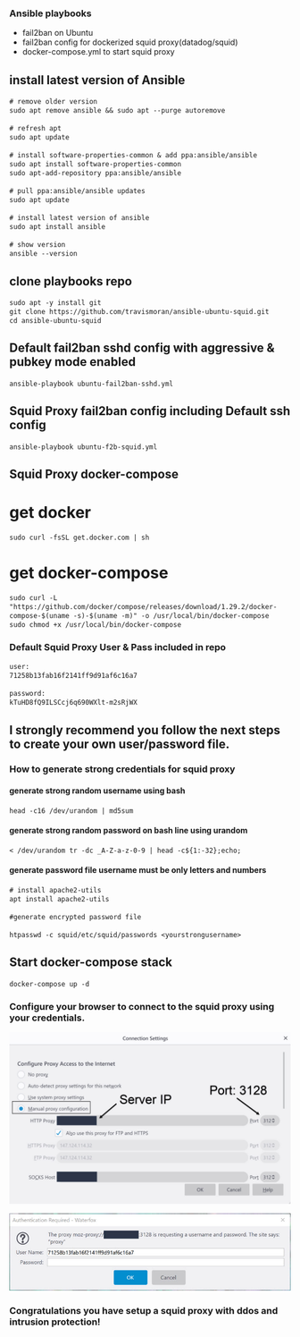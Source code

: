 ### Ansible playbooks 
- fail2ban on Ubuntu
- fail2ban config for dockerized squid proxy(datadog/squid)
- docker-compose.yml to start squid proxy


## install latest version of Ansible
```
# remove older version
sudo apt remove ansible && sudo apt --purge autoremove

# refresh apt
sudo apt update

# install software-properties-common & add ppa:ansible/ansible
sudo apt install software-properties-common
sudo apt-add-repository ppa:ansible/ansible

# pull ppa:ansible/ansible updates
sudo apt update

# install latest version of ansible
sudo apt install ansible

# show version
ansible --version
```

## clone playbooks repo
```
sudo apt -y install git
git clone https://github.com/travismoran/ansible-ubuntu-squid.git
cd ansible-ubuntu-squid
```


## Default fail2ban sshd config with aggressive & pubkey mode enabled

```
ansible-playbook ubuntu-fail2ban-sshd.yml
```
 
## Squid Proxy fail2ban config including Default ssh config

```
ansible-playbook ubuntu-f2b-squid.yml
```

## Squid Proxy docker-compose

# get docker
```
sudo curl -fsSL get.docker.com | sh
```

# get docker-compose
```
sudo curl -L "https://github.com/docker/compose/releases/download/1.29.2/docker-compose-$(uname -s)-$(uname -m)" -o /usr/local/bin/docker-compose
sudo chmod +x /usr/local/bin/docker-compose
```

### Default Squid Proxy User & Pass included in repo
```
user:
71258b13fab16f2141ff9d91af6c16a7

password:
kTuHD8fQ9ILSCcj6q690WXlt-m2sRjWX

```


## I strongly recommend you follow the next steps to create your own user/password file.

### How to generate strong credentials for squid proxy

#### generate strong random username using bash
```
head -c16 /dev/urandom | md5sum
```

#### generate strong random password on bash line using urandom
```
< /dev/urandom tr -dc _A-Z-a-z-0-9 | head -c${1:-32};echo;
```

#### generate password file username must be only letters and numbers
```
# install apache2-utils
apt install apache2-utils

#generate encrypted password file

htpasswd -c squid/etc/squid/passwords <yourstrongusername>
```




## Start docker-compose stack
```
docker-compose up -d
```

### Configure your browser to connect to the squid proxy using your credentials.

![](.readme/img/ff_proxy1.jpg?raw=true)

![](.readme/img/ff_proxy2.jpg?raw=true)

### Congratulations you have setup a squid proxy with ddos and intrusion protection!

